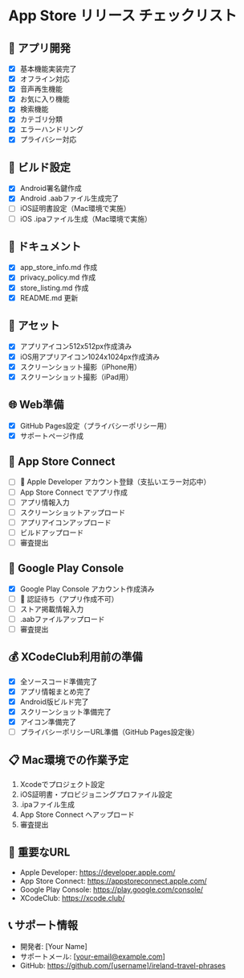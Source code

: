 # App Store リリース チェックリスト

## 📱 アプリ開発
- [x] 基本機能実装完了
- [x] オフライン対応
- [x] 音声再生機能
- [x] お気に入り機能
- [x] 検索機能
- [x] カテゴリ分類
- [x] エラーハンドリング
- [x] プライバシー対応

## 🔧 ビルド設定
- [x] Android署名鍵作成
- [x] Android .aabファイル生成完了
- [ ] iOS証明書設定（Mac環境で実施）
- [ ] iOS .ipaファイル生成（Mac環境で実施）

## 📄 ドキュメント
- [x] app_store_info.md 作成
- [x] privacy_policy.md 作成
- [x] store_listing.md 作成
- [x] README.md 更新

## 🎨 アセット
- [x] アプリアイコン512x512px作成済み
- [x] iOS用アプリアイコン1024x1024px作成済み
- [x] スクリーンショット撮影（iPhone用）
- [x] スクリーンショット撮影（iPad用）

## 🌐 Web準備
- [x] GitHub Pages設定（プライバシーポリシー用）
- [x] サポートページ作成

## 📱 App Store Connect
- [ ] 🔄 Apple Developer アカウント登録（支払いエラー対応中）
- [ ] App Store Connect でアプリ作成
- [ ] アプリ情報入力
- [ ] スクリーンショットアップロード
- [ ] アプリアイコンアップロード
- [ ] ビルドアップロード
- [ ] 審査提出

## 🤖 Google Play Console
- [x] Google Play Console アカウント作成済み
- [ ] 🔄 認証待ち（アプリ作成不可）
- [ ] ストア掲載情報入力
- [ ] .aabファイルアップロード
- [ ] 審査提出

## 💰 XCodeClub利用前の準備
- [x] 全ソースコード準備完了
- [x] アプリ情報まとめ完了
- [x] Android版ビルド完了
- [x] スクリーンショット準備完了
- [x] アイコン準備完了
- [ ] プライバシーポリシーURL準備（GitHub Pages設定後）

## 📋 Mac環境での作業予定
1. Xcodeでプロジェクト設定
2. iOS証明書・プロビジョニングプロファイル設定
3. .ipaファイル生成
4. App Store Connect へアップロード
5. 審査提出

## 🔗 重要なURL
- Apple Developer: https://developer.apple.com/
- App Store Connect: https://appstoreconnect.apple.com/
- Google Play Console: https://play.google.com/console/
- XCodeClub: https://xcode.club/

## 📞 サポート情報
- 開発者: [Your Name]
- サポートメール: [your-email@example.com]
- GitHub: https://github.com/[username]/ireland-travel-phrases